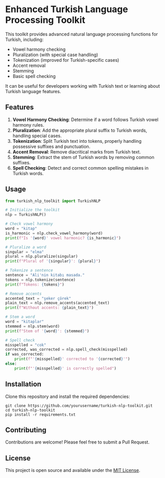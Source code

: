 # Enhanced Turkish Language Processing Toolkit

This toolkit provides advanced natural language processing functions for Turkish, including:

- Vowel harmony checking
- Pluralization (with special case handling)
- Tokenization (improved for Turkish-specific cases)
- Accent removal
- Stemming
- Basic spell checking

It can be useful for developers working with Turkish text or learning about Turkish language features.

## Features

1. **Vowel Harmony Checking**: Determine if a word follows Turkish vowel harmony rules.
2. **Pluralization**: Add the appropriate plural suffix to Turkish words, handling special cases.
3. **Tokenization**: Split Turkish text into tokens, properly handling possessive suffixes and punctuation.
4. **Accent Removal**: Remove diacritical marks from Turkish text.
5. **Stemming**: Extract the stem of Turkish words by removing common suffixes.
6. **Spell Checking**: Detect and correct common spelling mistakes in Turkish words.

## Usage

```python
from turkish_nlp_toolkit import TurkishNLP

# Initialize the toolkit
nlp = TurkishNLP()

# Check vowel harmony
word = "kitap"
is_harmonic = nlp.check_vowel_harmony(word)
print(f"Is '{word}' vowel harmonic? {is_harmonic}")

# Pluralize a word
singular = "elma"
plural = nlp.pluralize(singular)
print(f"Plural of '{singular}': {plural}")

# Tokenize a sentence
sentence = "Ali'nin kitabı masada."
tokens = nlp.tokenize(sentence)
print(f"Tokens: {tokens}")

# Remove accents
accented_text = "şeker çörek"
plain_text = nlp.remove_accents(accented_text)
print(f"Without accents: {plain_text}")

# Stem a word
word = "kitaplar"
stemmed = nlp.stem(word)
print(f"Stem of '{word}': {stemmed}")

# Spell check
misspelled = "cok"
corrected, was_corrected = nlp.spell_check(misspelled)
if was_corrected:
    print(f"'{misspelled}' corrected to '{corrected}'")
else:
    print(f"'{misspelled}' is correctly spelled")
```

## Installation

Clone this repository and install the required dependencies:

```
git clone https://github.com/yourusername/turkish-nlp-toolkit.git
cd turkish-nlp-toolkit
pip install -r requirements.txt
```

## Contributing

Contributions are welcome! Please feel free to submit a Pull Request.

## License

This project is open source and available under the [MIT License](LICENSE).
